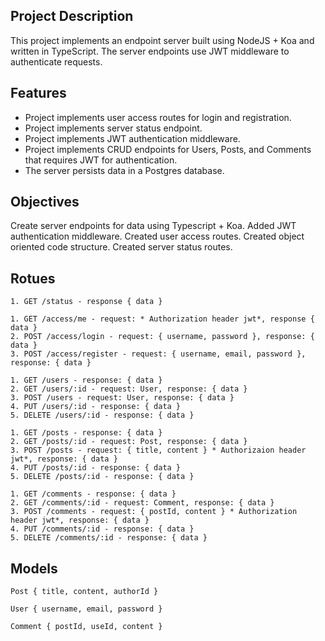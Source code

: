 ## Project Description
This project implements an endpoint server built using NodeJS + Koa and written in TypeScript. The server endpoints use JWT middleware to authenticate requests.

## Features
- Project implements user access routes for login and registration.
- Project implements server status endpoint.
- Project implements JWT authentication middleware.
- Project implements CRUD endpoints for Users, Posts, and Comments that requires JWT for authentication.
- The server persists data in a Postgres database.

## Objectives
Create server endpoints for data using Typescript + Koa.
Added JWT authentication middleware.
Created user access routes.
Created object oriented code structure.
Created server status routes.

## Rotues
```
1. GET /status - response { data }
```

```
1. GET /access/me - request: * Authorization header jwt*, response { data }
2. POST /access/login - request: { username, password }, response: { data }
3. POST /access/register - request: { username, email, password }, response: { data }
```

```
1. GET /users - response: { data }
2. GET /users/:id - request: User, response: { data }
3. POST /users - request: User, response: { data }
4. PUT /users/:id - response: { data }
5. DELETE /users/:id - response: { data }
```
```
1. GET /posts - response: { data }
2. GET /posts/:id - request: Post, response: { data }
3. POST /posts - request: { title, content } * Authorizaion header jwt*, response: { data }
4. PUT /posts/:id - response: { data }
5. DELETE /posts/:id - response: { data }
```
```
1. GET /comments - response: { data }
2. GET /comments/:id - request: Comment, response: { data }
3. POST /comments - request: { postId, content } * Authorization header jwt*, response: { data }
4. PUT /comments/:id - response: { data }
5. DELETE /comments/:id - response: { data }
```

## Models
```
Post { title, content, authorId }
```
```
User { username, email, password }
```
```
Comment { postId, useId, content }
```